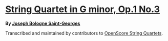 # [String Quartet in G minor, Op.1 No.3][set]

__By [Joseph Bologne Saint-Georges][composer]__

[set]: https://musescore.com/openscore-string-quartets/sets/5108604
[composer]: https://musescore.com/openscore-string-quartets/sets?order=title&text=Saint-Georges,+Joseph

Transcribed and maintained by contributors to [OpenScore String Quartets].

[OpenScore String Quartets]: https://musescore.com/openscore-string-quartets
